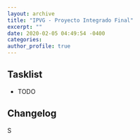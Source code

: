 ```yaml
---
layout: archive
title: "IPVG - Proyecto Integrado Final"
excerpt: ""
date: 2020-02-05 04:49:54 -0400
categories: 
author_profile: true
---
```


## Tasklist

- TODO

## Changelog

S